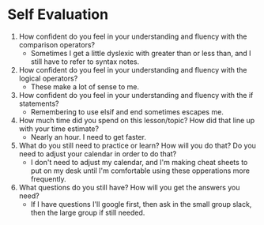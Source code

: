 # Self Evaluation

1. How confident do you feel in your understanding and fluency with the comparison operators?
    - Sometimes I get a little dyslexic with greater than or less than, and I still have to refer to syntax notes.
1. How confident do you feel in your understanding and fluency with the logical operators?
    - These make a lot of sense to me.
1. How confident do you feel in your understanding and fluency with the if statements?
    - Remembering to use elsif and end sometimes escapes me.
1. How much time did you spend on this lesson/topic? How did that line up with your time estimate?
    - Nearly an hour. I need to get faster.
1. What do you still need to practice or learn? How will you do that? Do you need to adjust your calendar in order to do that?
    - I don't need to adjust my calendar, and I'm making cheat sheets to put on my desk until I'm comfortable using these opperations more frequently.
1. What questions do you still have? How will you get the answers you need?
    - If I have questions I'll google first, then ask in the small group slack, then the large group if still needed.